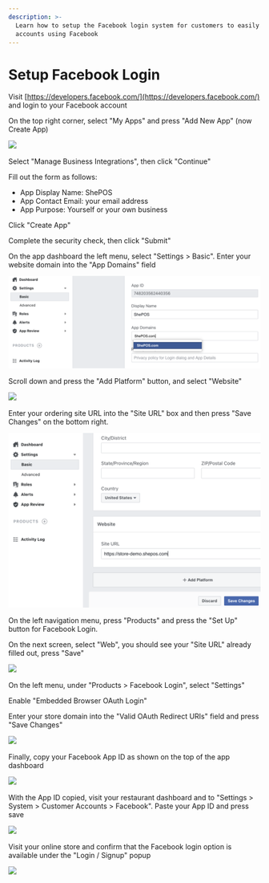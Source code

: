 ```yaml
---
description: >-
  Learn how to setup the Facebook login system for customers to easily create
  accounts using Facebook
---
```


# Setup Facebook Login

Visit [https://developers.facebook.com/](https://developers.facebook.com/) and login to your Facebook account

On the top right corner, select "My Apps" and press "Add New App" \(now Create App\)

![](https://storage.crisp.chat/users/helpdesk/website/e903fdb8557a9800/image_aqheot.png)

Select "Manage Business Integrations", then click "Continue"

Fill out the form as follows:

* App Display Name: ShePOS
* App Contact Email: your email address
* App Purpose: Yourself or your own business

Click "Create App"

Complete the security check, then click "Submit"

On the app dashboard the left menu, select "Settings &gt; Basic". Enter your website domain into the "App Domains" field

![](../.gitbook/assets/fb-appdomain.png)

Scroll down and press the "Add Platform" button, and select "Website"

![](https://storage.crisp.chat/users/helpdesk/website/e903fdb8557a9800/image_5fdlaq.png)

Enter your ordering site URL into the "Site URL" box and then press "Save Changes" on the bottom right.

![](../.gitbook/assets/fb-websiteurl.png)

On the left navigation menu, press "Products" and press the "Set Up" button for Facebook Login.

On the next screen, select "Web", you should see your "Site URL" already filled out, press "Save"

![](https://storage.crisp.chat/users/helpdesk/website/e903fdb8557a9800/image_gdcuti.png)

On the left menu, under "Products &gt; Facebook Login", select "Settings"

Enable "Embedded Browser OAuth Login"

Enter your store domain into the "Valid OAuth Redirect URIs" field and press "Save Changes"

![](https://storage.crisp.chat/users/helpdesk/website/e903fdb8557a9800/image_hbyf21.png)

Finally, copy your Facebook App ID as shown on the top of the app dashboard

![](https://storage.crisp.chat/users/helpdesk/website/e903fdb8557a9800/image_yxw5jy.png)

With the App ID copied, visit your restaurant dashboard and to "Settings &gt; System &gt; Customer Accounts &gt; Facebook". Paste your App ID and press save

![](https://storage.crisp.chat/users/helpdesk/website/e903fdb8557a9800/image_u1lgnf.png)

Visit your online store and confirm that the Facebook login option is available under the "Login / Signup" popup

![](https://storage.crisp.chat/users/helpdesk/website/e903fdb8557a9800/image_1c1swn7.png)

